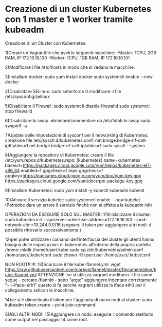 # Creazione di un cluster Kubernetes con 1 master e 1 worker tramite kubeadm
Creazione di un Cluster con Kubernetes.

1)Creare un Vagrantfile che avvii le seguenti macchine:
    -Master: 1CPU, 2GB RAM, IP 172.16.16.100
    -Worker: 1CPU, 1GB RAM, IP 172.16.16.101

2)Modificare i file /etc/hosts in modo che si vedano le macchine.

3)Installare docker: 
    sudo yum install docker
    sudo systemctl enable --now docker

4)Disabilitare SELinux:
    sudo setenforce 0
    modificare il file /etc/sysconfig/selinux

5)Disabilitare il Firewall:
    sudo systemctl disable firewalld
    sudo systemctl stop firewalld

6)Disabilitare lo swap:
    eliminare/commentare da /etc/fstab lo swap
    sudo swapoff -a

7)Update delle impostazioni di sysconf per il networking di Kubernetes:
    creazione file /etc/sysctl.d/kubernetes.conf:
        net.bridge.bridge-nf-call-ip6tables=1
        net.bridge.bridge-nf-call-iptables=1
    sudo sysctl --system

8)Aggiungere la repository di Kubernetes:
    creare il file /etc/yum.repos.d/kubernetes.repo:
        [kubernetes]
        name=kubernetes
        baseurl=https://packages.cloud.google.com/yum/repos/kubernetes-el7-x86_64
        enabled=1
        gpgcheck=1
        repo gpgcheck=1
        gpgkey=https://packages.cloud.google.com/yum/doc/yum-key.gpg https://packages.cloud.google.com/yum/doc/rpm-package-key.gpg
    
9)Installare Kubernetes:
    sudo yum install -y kubectl kubeadm kubelet

10)Attivare il servizio kubelet:
    sudo systemctl enable --now kubelet
    (Potrebbe dare un errore il servizio finchè non si effettua la kubeadm init)

OPERAZIONI DA ESEGUIRE SOLO SUL MASTER:
11)Inizializzare il cluster:
    sudo kubeadm init --apiserver-advertise-address=172.16.16.100 --pod-network-cidr=10.244.0.0/16
    (segnarsi il token per aggiungere altri nodi. é possibile ritrovarlo successivamente.)

12)per poter utilizzare i comandi dell'interfaccia del cluster gli utenti hanno bisogno delle impostazioni di kubernetes all'interno della propria cartella /home:
    mkdir /home/user/.kube
    sudo cp /etc/kubernetes/admin.conf /home/user/.kube/conf
    sudo chown -R user:user /home/user/.kube/conf

NON ROOT!!!!!!:
13)Scaricare il file kube-flannel.yml:
    wget https://raw.githubusercontent.com/coreos/flannel/master/Documentation/kube-flannel.yml
    ATTENZIONE: se si utilizza vagrant modifacer il file come segue
        - cercare /flannld
        - sotto "args:" aggiungere indentato correttamente "- --iface=eth1"
    questo si fa perchè vagrant utilizza la iface eth0 per il collegamento sshcon le macchine.

14)se si è dimenticato il token per l'aggiunta di nuovi nodi al cluster:
    sudo kubeadm token create --print-join-command


SUGLI ALTRI NODI:
15)Aggiungere un nodo:
    eseguire il comando restituito come output nel passaggio 14 come root.


